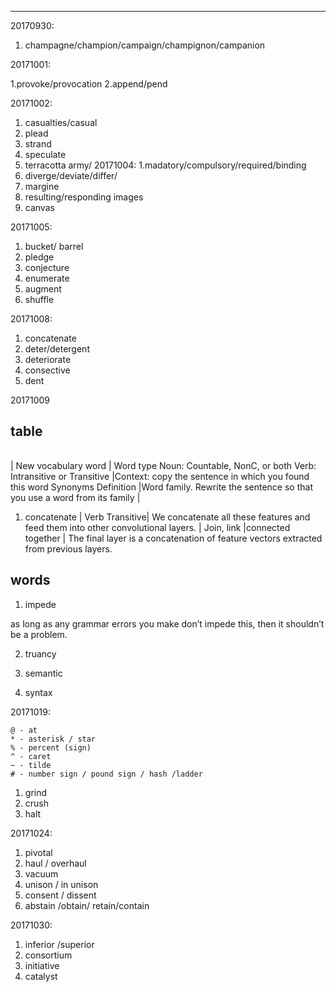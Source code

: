 ---------------------
20170930:
1. champagne/champion/campaign/champignon/campanion


20171001:

1.provoke/provocation
2.append/pend

20171002:
1. casualties/casual
2. plead
3. strand
4. speculate
5. terracotta army/
20171004:
1.madatory/compulsory/required/binding
2. diverge/deviate/differ/
3. margine
4. resulting/responding images
5. canvas

20171005:
1. bucket/ barrel
2. pledge
3. conjecture 
4. enumerate
5. augment
6. shuffle

20171008:
1. concatenate
2. deter/detergent
3. deteriorate
4. consective
5. dent

20171009
## table
|                      |              |                  |                   |
|----------------------|--------------|------------------|------------------|

| New vocabulary word |	Word type	Noun: Countable, NonC, or both
Verb: Intransitive or Transitive	|Context: copy the sentence in which you found this word	Synonyms	Definition	|Word family. Rewrite the sentence so that you use a word from its family |
1. concatenate |	Verb	Transitive|	We concatenate all these features and feed them into other convolutional layers.	| Join, link	|connected together	| The final layer is a concatenation of feature vectors extracted from previous layers.

## words
1. impede

as long as any grammar errors you make don’t impede this, then it shouldn’t be a problem.

2. truancy 

3. semantic
4. syntax

20171019:

```
@ - at
* - asterisk / star 
% - percent (sign) 
^ - caret 
~ - tilde 
# - number sign / pound sign / hash /ladder 
```
1. grind
2. crush
3. halt

20171024:
1. pivotal
2. haul / overhaul
3. vacuum
4. unison / in unison
5. consent / dissent
6. abstain /obtain/ retain/contain

20171030:
1. inferior /superior
2. consortium 
3. initiative
4. catalyst
